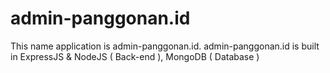 # admin-panggonan.id
This name application is admin-panggonan.id. admin-panggonan.id is built in ExpressJS &amp; NodeJS ( Back-end ), MongoDB ( Database )
